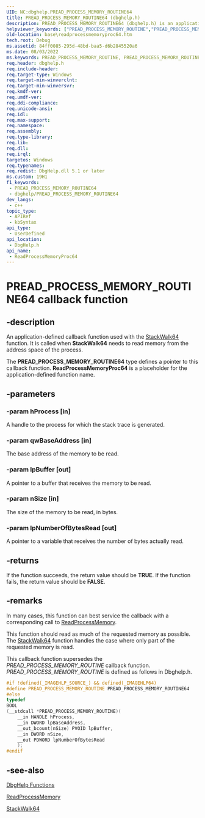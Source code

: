```yaml
---
UID: NC:dbghelp.PREAD_PROCESS_MEMORY_ROUTINE64
title: PREAD_PROCESS_MEMORY_ROUTINE64 (dbghelp.h)
description: PREAD_PROCESS_MEMORY_ROUTINE64 (dbghelp.h) is an application-defined callback function used with the StackWalk64 function.
helpviewer_keywords: ["PREAD_PROCESS_MEMORY_ROUTINE","PREAD_PROCESS_MEMORY_ROUTINE64","ReadProcessMemoryProc64","ReadProcessMemoryProc64 callback","ReadProcessMemoryProc64 callback function","_win32_readprocessmemoryproc64","base.readprocessmemoryproc64","dbghelp/ReadProcessMemoryProc64"]
old-location: base\readprocessmemoryproc64.htm
tech.root: Debug
ms.assetid: 84ff0085-295d-48bd-baa5-d6b2845520a6
ms.date: 08/03/2022
ms.keywords: PREAD_PROCESS_MEMORY_ROUTINE, PREAD_PROCESS_MEMORY_ROUTINE64, ReadProcessMemoryProc64, ReadProcessMemoryProc64 callback, ReadProcessMemoryProc64 callback function, _win32_readprocessmemoryproc64, base.readprocessmemoryproc64, dbghelp/ReadProcessMemoryProc64
req.header: dbghelp.h
req.include-header: 
req.target-type: Windows
req.target-min-winverclnt: 
req.target-min-winversvr: 
req.kmdf-ver: 
req.umdf-ver: 
req.ddi-compliance: 
req.unicode-ansi: 
req.idl: 
req.max-support: 
req.namespace: 
req.assembly: 
req.type-library: 
req.lib: 
req.dll: 
req.irql: 
targetos: Windows
req.typenames: 
req.redist: DbgHelp.dll 5.1 or later
ms.custom: 19H1
f1_keywords:
 - PREAD_PROCESS_MEMORY_ROUTINE64
 - dbghelp/PREAD_PROCESS_MEMORY_ROUTINE64
dev_langs:
 - c++
topic_type:
 - APIRef
 - kbSyntax
api_type:
 - UserDefined
api_location:
 - DbgHelp.h
api_name:
 - ReadProcessMemoryProc64
---
```


# PREAD_PROCESS_MEMORY_ROUTINE64 callback function

## -description

An application-defined callback function used with the 
<a href="/windows/desktop/api/dbghelp/nf-dbghelp-stackwalk">StackWalk64</a> function. It is called when 
<b>StackWalk64</b> needs to read memory from the address space of the process.

The <b>PREAD_PROCESS_MEMORY_ROUTINE64</b> type defines a pointer to this callback function. 
<b>ReadProcessMemoryProc64</b> is a placeholder for the application-defined function name.

## -parameters

### -param hProcess [in]

A handle to the process for which the stack trace is generated.

### -param qwBaseAddress [in]

The base address of the memory to be read.

### -param lpBuffer [out]

A pointer to a buffer that receives the memory to be read.

### -param nSize [in]

The size of the memory to be read, in bytes.

### -param lpNumberOfBytesRead [out]

A pointer to a variable that receives the number of bytes actually read.

## -returns

If the function succeeds, the return value should be <b>TRUE</b>. If the function fails, the return value should be <b>FALSE</b>.

## -remarks

In many cases, this function can best service the callback with a corresponding call to <a href="/windows/desktop/api/memoryapi/nf-memoryapi-readprocessmemory">ReadProcessMemory</a>.

This function should read as much of the requested memory as possible. The 
<a href="/windows/desktop/api/dbghelp/nf-dbghelp-stackwalk">StackWalk64</a> function handles the case where only part of the requested memory is read.

This callback function supersedes the <i>PREAD_PROCESS_MEMORY_ROUTINE</i> callback function.  <i>PREAD_PROCESS_MEMORY_ROUTINE</i> is defined as follows in Dbghelp.h. 


```cpp
#if !defined(_IMAGEHLP_SOURCE_) && defined(_IMAGEHLP64)
#define PREAD_PROCESS_MEMORY_ROUTINE PREAD_PROCESS_MEMORY_ROUTINE64
#else
typedef
BOOL
(__stdcall *PREAD_PROCESS_MEMORY_ROUTINE)(
    __in HANDLE hProcess,
    __in DWORD lpBaseAddress,
    __out_bcount(nSize) PVOID lpBuffer,
    __in DWORD nSize,
    __out PDWORD lpNumberOfBytesRead
    );
#endif
```

## -see-also

<a href="/windows/desktop/Debug/dbghelp-functions">DbgHelp Functions</a>



<a href="/windows/desktop/api/memoryapi/nf-memoryapi-readprocessmemory">ReadProcessMemory</a>



<a href="/windows/desktop/api/dbghelp/nf-dbghelp-stackwalk">StackWalk64</a>
